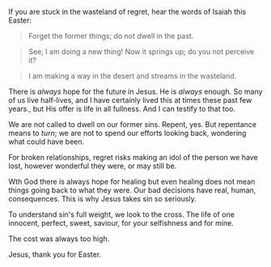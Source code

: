 If you are stuck in the wasteland of regret, hear the words of Isaiah
this Easter:

> Forget the former things; do not dwell in the past.

> See, I am doing a new thing! Now it springs up; do you not perceive
> it?

> I am making a way in the desert and streams in the wasteland.

There is *always* hope for the future in Jesus. He is *always*
enough. So many of us live half-lives, and I have certainly lived this
at times these past few years., but His offer is life in all
fullness. And I can testify to that too.

We are not called to dwell on our former sins. Repent, yes. But
repentance means to *turn*; we are not to spend our efforts looking
back, wondering what could have been.

For broken relationships, regret risks making an idol of the person we
have lost, however wonderful they were, or may still be.

Wth God there is always hope for healing but even healing does not
mean things going back to what they were. Our bad decisions have real,
human, consequences. This is why Jesus takes sin so seriously.

To understand sin's full weight, we look to the cross. The life of one
innocent, perfect, sweet, saviour, for your selfishness and for mine.

The cost was always too high.

Jesus, thank you for Easter.
